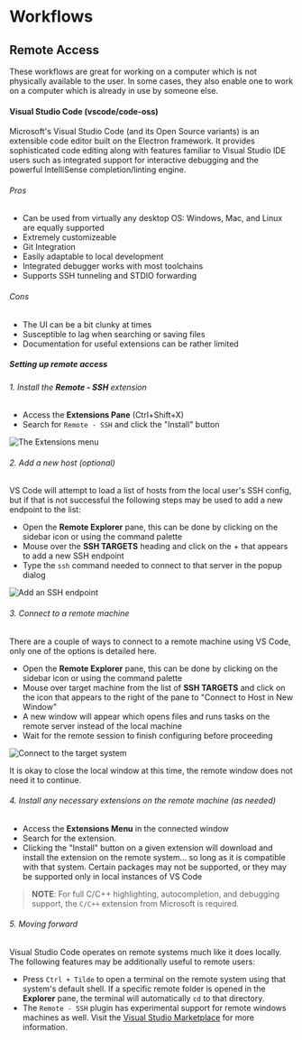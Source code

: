# Workflows

## Remote Access

These workflows are great for working on a computer which is not physically available to the user. In some cases, they also enable one to work on a computer which is already in use by someone else.

#### Visual Studio Code (vscode/code-oss)

Microsoft's Visual Studio Code (and its Open Source variants) is an extensible code editor built on the Electron framework. It provides sophisticated code editing along with features familiar to Visual Studio IDE users such as integrated support for interactive debugging and the powerful IntelliSense completion/linting engine.

###### Pros
- Can be used from virtually any desktop OS: Windows, Mac, and Linux are equally supported
- Extremely customizeable
- Git Integration
- Easily adaptable to local development
- Integrated debugger works with most toolchains
- Supports SSH tunneling and STDIO forwarding

###### Cons
- The UI can be a bit clunky at times
- Susceptible to lag when searching or saving files
- Documentation for useful extensions can be rather limited

##### Setting up remote access

###### 1. Install the **Remote - SSH** extension
 - Access the **Extensions Pane** (Ctrl+Shift+X)
 - Search for `Remote - SSH` and click the "Install" button

![The Extensions menu](/lab-wiki/images/technical/vscode_extensions.png)

###### 2. Add a new host (_optional_)
VS Code will attempt to load a list of hosts from the local user's SSH config, but if that is not successful the following steps may be used to add a new endpoint to the list:

 - Open the **Remote Explorer** pane, this can be done by clicking on the sidebar icon or using the command palette
 - Mouse over the **SSH TARGETS** heading and click on the + that appears to add a new SSH endpoint
 - Type the `ssh` command needed to connect to that server in the popup dialog

![Add an SSH endpoint](/lab-wiki/images/technical/vscode_add_endpoint.png)
 
###### 3. Connect to a remote machine

There are a couple of ways to connect to a remote machine using VS Code, only one of the options is detailed here.

 - Open the **Remote Explorer** pane, this can be done by clicking on the sidebar icon or using the command palette
 - Mouse over target machine from the list of **SSH TARGETS** and click on the icon that appears to the right of the pane to "Connect to Host in New Window"
 - A new window will appear which opens files and runs tasks on the remote server instead of the local machine
 - Wait for the remote session to finish configuring before proceeding

![Connect to the target system](/lab-wiki/images/technical/vscode_connect.png)

It is okay to close the local window at this time, the remote window does not need it to continue.

###### 4. Install any necessary extensions on the remote machine (_as needed_)
 - Access the **Extensions Menu** in the connected window
 - Search for the extension. 
 - Clicking the "Install" button on a given extension will download and install the extension on the remote system... so long as it is compatible with that system. Certain packages may not be supported, or they may be supported only in local instances of VS Code

> **NOTE**: For full C/C++ highlighting, autocompletion, and debugging support, the `C/C++` extension from Microsoft is required.

###### 5. Moving forward
Visual Studio Code operates on remote systems much like it does locally. The following features may be additionally useful to remote users:

 - Press `Ctrl + Tilde` to open a terminal on the remote system using that system's default shell. If a specific remote folder is opened in the **Explorer** pane, the terminal will automatically `cd` to that directory.
 - The `Remote - SSH` plugin has experimental support for remote windows machines as well. Visit the [Visual Studio Marketplace](https://marketplace.visualstudio.com/items?itemName=ms-vscode-remote.remote-ssh) for more information.